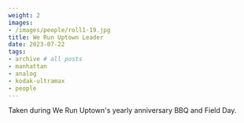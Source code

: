 ```yaml
---
weight: 2
images:
- /images/people/roll1-19.jpg
title: We Run Uptown Leader
date: 2023-07-22
tags:
- archive # all posts
- manhattan
- analog
- kodak-ultramax
- people
---
```


Taken during We Run Uptown's yearly anniversary BBQ and Field Day.
